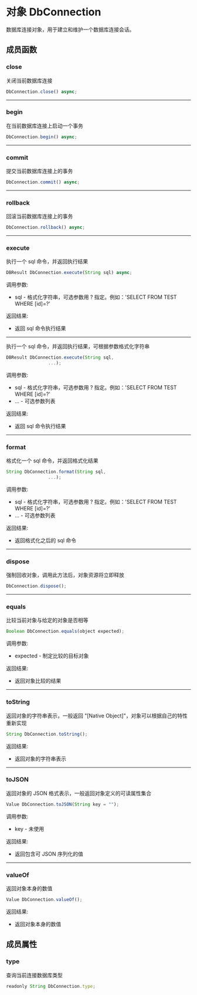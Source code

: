 # 对象 DbConnection
数据库连接对象，用于建立和维护一个数据库连接会话。

## 成员函数
        
### close
关闭当前数据库连接
```JavaScript
DbConnection.close() async;
```

--------------------------
### begin
在当前数据库连接上启动一个事务
```JavaScript
DbConnection.begin() async;
```

--------------------------
### commit
提交当前数据库连接上的事务
```JavaScript
DbConnection.commit() async;
```

--------------------------
### rollback
回滚当前数据库连接上的事务
```JavaScript
DbConnection.rollback() async;
```

--------------------------
### execute
执行一个 sql 命令，并返回执行结果
```JavaScript
DBResult DbConnection.execute(String sql) async;
```

调用参数:
* sql - 格式化字符串，可选参数用 ? 指定。例如：'SELECT FROM TEST WHERE [id]=?'

返回结果:
* 返回 sql 命令执行结果

--------------------------
执行一个 sql 命令，并返回执行结果，可根据参数格式化字符串
```JavaScript
DBResult DbConnection.execute(String sql,
                ...);
```

调用参数:
* sql - 格式化字符串，可选参数用 ? 指定。例如：'SELECT FROM TEST WHERE [id]=?'
* ... - 可选参数列表

返回结果:
* 返回 sql 命令执行结果

--------------------------
### format
格式化一个 sql 命令，并返回格式化结果
```JavaScript
String DbConnection.format(String sql,
                ...);
```

调用参数:
* sql - 格式化字符串，可选参数用 ? 指定。例如：'SELECT FROM TEST WHERE [id]=?'
* ... - 可选参数列表

返回结果:
* 返回格式化之后的 sql 命令

--------------------------
### dispose
强制回收对象，调用此方法后，对象资源将立即释放
```JavaScript
DbConnection.dispose();
```

--------------------------
### equals
比较当前对象与给定的对象是否相等
```JavaScript
Boolean DbConnection.equals(object expected);
```

调用参数:
* expected - 制定比较的目标对象

返回结果:
* 返回对象比较的结果

--------------------------
### toString
返回对象的字符串表示，一般返回 "[Native Object]"，对象可以根据自己的特性重新实现
```JavaScript
String DbConnection.toString();
```

返回结果:
* 返回对象的字符串表示

--------------------------
### toJSON
返回对象的 JSON 格式表示，一般返回对象定义的可读属性集合
```JavaScript
Value DbConnection.toJSON(String key = "");
```

调用参数:
* key - 未使用

返回结果:
* 返回包含可 JSON 序列化的值

--------------------------
### valueOf
返回对象本身的数值
```JavaScript
Value DbConnection.valueOf();
```

返回结果:
* 返回对象本身的数值

## 成员属性
        
### type
查询当前连接数据库类型
```JavaScript
readonly String DbConnection.type;
```

